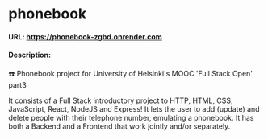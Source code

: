 # phonebook

#### URL: https://phonebook-zgbd.onrender.com
#### Description:
☎️ Phonebook project for University of Helsinki's MOOC 'Full Stack Open' part3

It consists of a Full Stack introductory project to HTTP, HTML, CSS, JavaScript, React, NodeJS and Express! It lets the user
to add (update) and delete people with their telephone number, emulating a phonebook. It has both a Backend and a Frontend that work
jointly and/or separately.
